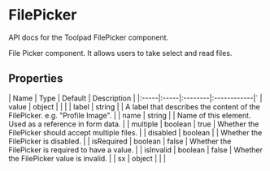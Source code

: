 <!-- This file has been auto-generated. Do not modify manually. -->

# FilePicker

<p class="description">API docs for the Toolpad FilePicker component.</p>

File Picker component.
It allows users to take select and read files.

## Properties

| Name | Type | Default | Description |
|:-----|:-----|:--------|:------------|`
| value | object |  |  |
| label | string |  | A label that describes the content of the FilePicker. e.g. "Profile Image". |
| name | string |  | Name of this element. Used as a reference in form data. |
| multiple | boolean | true | Whether the FilePicker should accept multiple files. |
| disabled | boolean |  | Whether the FilePicker is disabled. |
| isRequired | boolean | false | Whether the FilePicker is required to have a value. |
| isInvalid | boolean | false | Whether the FilePicker value is invalid. |
| sx | object |  |  |